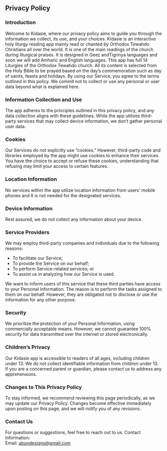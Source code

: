 Privacy Policy  
----------------

### Introduction  
Welcome to Kidasie, where our privacy policy aims to guide you through the information we collect, its use, and your choices. Kidasie is an interactive holy liturgy reading app mainly read or chanted by Orthodox Tewahdo Christians all over the world. It is one of the main readings of the church during liturgical praises.  It is designed in Geez andTigrinya languages and soon we will add Amharic and English languages. This app has full 14 Liturgies of the Orthodox Tewahdo church. All its content is selected from the Holy Bible to be prayed based on the day’s commemoration such as day of saints, feasts and holidays. By using our Service, you agree to the terms outlined in this policy. We commit not to collect or use any personal or user data beyond what is explained here.

### Information Collection and Use  
The app adheres to the principles outlined in this privacy policy, and any data collection aligns with these guidelines. 
While the app utilizes third-party services that may collect device information, we don’t gather personal user data.

### Cookies  
Our Services do not explicitly use “cookies.” However, third-party code and libraries employed by the app might use cookies to enhance their services. 
You have the choice to accept or refuse these cookies, understanding that refusing may limit your access to certain features. 

### Location Information  
No services within the app utilize location information from users’ mobile phones and It is not needed for the designated services. 

### Device Information  
Rest assured, we do not collect any information about your device. 

### Service Providers  
We may employ third-party companies and individuals due to the following reasons:  
* To facilitate our Service;
* To provide the Service on our behalf;
* To perform Service-related services; or
* To assist us in analyzing how our Service is used.  

We want to inform users of this service that these third parties have access to your Personal Information. The reason is to perform the tasks assigned to them on our behalf. However, they are obligated not to disclose or use the information for any other purpose.  

### Security  
We prioritize the protection of your Personal Information, using commercially acceptable means. However, we cannot guarantee 100% security for data transmitted over the internet or stored electronically.  

### Children’s Privacy  
Our Kidasie app is accessible to readers of all ages, including children under 13. We do not collect identifiable information from children under 13. If you are a concerned parent or guardian, please contact us to address any apprehensions. 

### Changes to This Privacy Policy  
To stay informed, we recommend reviewing this page periodically, as we may update our Privacy Policy. Changes become effective immediately upon posting on this page, and we will notify you of any revisions.

### Contact Us  
For questions or suggestions, feel free to reach out to us. 
Contact Information:  
Email: abundesigns@gmail.com
